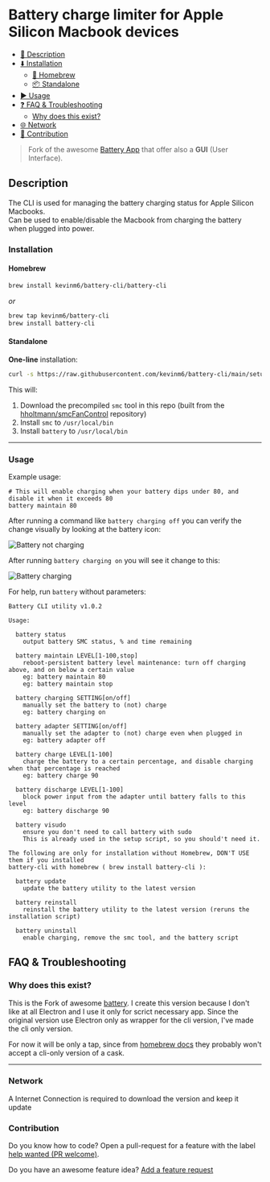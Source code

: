 # Battery charge limiter for Apple Silicon Macbook devices

<!--toc:start-->
- [📃 Description](#description)
- [⬇️  Installation](#installation)
  - [🍺 Homebrew](#homebrew)
  - [📦 Standalone](#standalone)
- [▶️  Usage](#usage)
- [❓ FAQ & Troubleshooting](#faq-troubleshooting)
  - [Why does this exist?](#why-does-this-exist)
- [🌐  Network](#network)
- [👥 Contribution](#contribution)
<!--toc:end-->


> Fork of the awesome [Battery App](https://github.com/actuallymentor/battery) that offer  also a **GUI** (User Interface).

## Description

The CLI is used for managing the battery charging status for Apple Silicon Macbooks.\
Can be used to enable/disable the Macbook from charging the battery when plugged into power.

### Installation

#### Homebrew

  ```bash
  brew install kevinm6/battery-cli/battery-cli
  ```
  *or*

  ```bash
  brew tap kevinm6/battery-cli
  brew install battery-cli
  ```

#### Standalone

**One-line** installation:

  ```bash
  curl -s https://raw.githubusercontent.com/kevinm6/battery-cli/main/setup.sh | bash
  ```

This will:

1. Download the precompiled `smc` tool in this repo (built from the [hholtmann/smcFanControl]( https://github.com/hholtmann/smcFanControl.git ) repository)
2. Install `smc` to `/usr/local/bin`
3. Install `battery` to `/usr/local/bin`

---

### Usage

Example usage:

```shell
# This will enable charging when your battery dips under 80, and disable it when it exceeds 80
battery maintain 80
```

After running a command like `battery charging off` you can verify the change visually by looking at the battery icon:

![Battery not charging](./screenshots/not-charging-screenshot.png)

After running `battery charging on` you will see it change to this:

![Battery charging](./screenshots/charging-screenshot.png)


For help, run `battery` without parameters:

```
Battery CLI utility v1.0.2

Usage:

  battery status
    output battery SMC status, % and time remaining

  battery maintain LEVEL[1-100,stop]
    reboot-persistent battery level maintenance: turn off charging above, and on below a certain value
    eg: battery maintain 80
    eg: battery maintain stop

  battery charging SETTING[on/off]
    manually set the battery to (not) charge
    eg: battery charging on

  battery adapter SETTING[on/off]
    manually set the adapter to (not) charge even when plugged in
    eg: battery adapter off

  battery charge LEVEL[1-100]
    charge the battery to a certain percentage, and disable charging when that percentage is reached
    eg: battery charge 90

  battery discharge LEVEL[1-100]
    block power input from the adapter until battery falls to this level
    eg: battery discharge 90

  battery visudo
    ensure you don't need to call battery with sudo
    This is already used in the setup script, so you should't need it.

The following are only for installation without Homebrew, DON'T USE them if you installed
battery-cli with homebrew ( brew install battery-cli ):

  battery update
    update the battery utility to the latest version

  battery reinstall
    reinstall the battery utility to the latest version (reruns the installation script)

  battery uninstall
    enable charging, remove the smc tool, and the battery script
```

## FAQ & Troubleshooting

### Why does this exist?

This is the Fork of awesome [battery](https://github.com/actuallymentor/battery).
I create this version because I don't like at all Electron and I use it only for scrict
necessary app. Since the original version use Electron only as wrapper for the cli version,
I've made the cli only version.

For now it will be only a tap, since from [homebrew docs](https://docs.brew.sh) they probably
won't accept a cli-only version of a cask.

---

### Network

A Internet Connection is required to download the version and keep it update

### Contribution

Do you know how to code? Open a pull-request for a feature with the label [help wanted (PR welcome)](https://github.com/kevinm6/battery-cli/labels/help%20wanted%20%28PR%20welcome%29).

Do you have an awesome feature idea? [Add a feature request](https://github.com/kevinm6/battery-cli/issues/new/choose)
